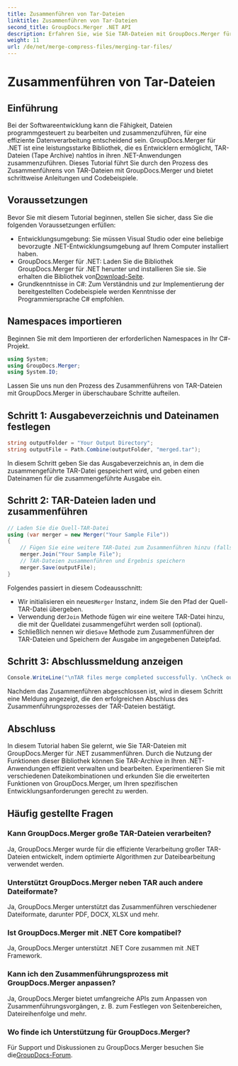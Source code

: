 ```yaml
---
title: Zusammenführen von Tar-Dateien
linktitle: Zusammenführen von Tar-Dateien
second_title: GroupDocs.Merger .NET API
description: Erfahren Sie, wie Sie TAR-Dateien mit GroupDocs.Merger für .NET programmgesteuert zusammenführen. Folgen Sie unserer Schritt-für-Schritt-Anleitung, um TAR-Archive effizient zu handhaben.
weight: 11
url: /de/net/merge-compress-files/merging-tar-files/
---
```


# Zusammenführen von Tar-Dateien

## Einführung
Bei der Softwareentwicklung kann die Fähigkeit, Dateien programmgesteuert zu bearbeiten und zusammenzuführen, für eine effiziente Datenverarbeitung entscheidend sein. GroupDocs.Merger für .NET ist eine leistungsstarke Bibliothek, die es Entwicklern ermöglicht, TAR-Dateien (Tape Archive) nahtlos in ihren .NET-Anwendungen zusammenzuführen. Dieses Tutorial führt Sie durch den Prozess des Zusammenführens von TAR-Dateien mit GroupDocs.Merger und bietet schrittweise Anleitungen und Codebeispiele.
## Voraussetzungen
Bevor Sie mit diesem Tutorial beginnen, stellen Sie sicher, dass Sie die folgenden Voraussetzungen erfüllen:
- Entwicklungsumgebung: Sie müssen Visual Studio oder eine beliebige bevorzugte .NET-Entwicklungsumgebung auf Ihrem Computer installiert haben.
-  GroupDocs.Merger für .NET: Laden Sie die Bibliothek GroupDocs.Merger für .NET herunter und installieren Sie sie. Sie erhalten die Bibliothek von[Download-Seite](https://releases.groupdocs.com/merger/net/).
- Grundkenntnisse in C#: Zum Verständnis und zur Implementierung der bereitgestellten Codebeispiele werden Kenntnisse der Programmiersprache C# empfohlen.

## Namespaces importieren
Beginnen Sie mit dem Importieren der erforderlichen Namespaces in Ihr C#-Projekt.

```csharp
using System; 
using GroupDocs.Merger;
using System.IO;
```

Lassen Sie uns nun den Prozess des Zusammenführens von TAR-Dateien mit GroupDocs.Merger in überschaubare Schritte aufteilen.
## Schritt 1: Ausgabeverzeichnis und Dateinamen festlegen
```csharp
string outputFolder = "Your Output Directory";
string outputFile = Path.Combine(outputFolder, "merged.tar");
```
In diesem Schritt geben Sie das Ausgabeverzeichnis an, in dem die zusammengeführte TAR-Datei gespeichert wird, und geben einen Dateinamen für die zusammengeführte Ausgabe ein.
## Schritt 2: TAR-Dateien laden und zusammenführen
```csharp
// Laden Sie die Quell-TAR-Datei
using (var merger = new Merger("Your Sample File"))
{
    // Fügen Sie eine weitere TAR-Datei zum Zusammenführen hinzu (falls erforderlich)
    merger.Join("Your Sample File");
    // TAR-Dateien zusammenführen und Ergebnis speichern
    merger.Save(outputFile);
}
```
Folgendes passiert in diesem Codeausschnitt:
-  Wir initialisieren ein neues`Merger` Instanz, indem Sie den Pfad der Quell-TAR-Datei übergeben.
-  Verwendung der`Join` Methode fügen wir eine weitere TAR-Datei hinzu, die mit der Quelldatei zusammengeführt werden soll (optional).
-  Schließlich nennen wir die`Save` Methode zum Zusammenführen der TAR-Dateien und Speichern der Ausgabe im angegebenen Dateipfad.
## Schritt 3: Abschlussmeldung anzeigen
```csharp
Console.WriteLine("\nTAR files merge completed successfully. \nCheck output in {0}", outputFolder);
```
Nachdem das Zusammenführen abgeschlossen ist, wird in diesem Schritt eine Meldung angezeigt, die den erfolgreichen Abschluss des Zusammenführungsprozesses der TAR-Dateien bestätigt.

## Abschluss
In diesem Tutorial haben Sie gelernt, wie Sie TAR-Dateien mit GroupDocs.Merger für .NET zusammenführen. Durch die Nutzung der Funktionen dieser Bibliothek können Sie TAR-Archive in Ihren .NET-Anwendungen effizient verwalten und bearbeiten. Experimentieren Sie mit verschiedenen Dateikombinationen und erkunden Sie die erweiterten Funktionen von GroupDocs.Merger, um Ihren spezifischen Entwicklungsanforderungen gerecht zu werden.

## Häufig gestellte Fragen
### Kann GroupDocs.Merger große TAR-Dateien verarbeiten?
Ja, GroupDocs.Merger wurde für die effiziente Verarbeitung großer TAR-Dateien entwickelt, indem optimierte Algorithmen zur Dateibearbeitung verwendet werden.
### Unterstützt GroupDocs.Merger neben TAR auch andere Dateiformate?
Ja, GroupDocs.Merger unterstützt das Zusammenführen verschiedener Dateiformate, darunter PDF, DOCX, XLSX und mehr.
### Ist GroupDocs.Merger mit .NET Core kompatibel?
Ja, GroupDocs.Merger unterstützt .NET Core zusammen mit .NET Framework.
### Kann ich den Zusammenführungsprozess mit GroupDocs.Merger anpassen?
Ja, GroupDocs.Merger bietet umfangreiche APIs zum Anpassen von Zusammenführungsvorgängen, z. B. zum Festlegen von Seitenbereichen, Dateireihenfolge und mehr.
### Wo finde ich Unterstützung für GroupDocs.Merger?
 Für Support und Diskussionen zu GroupDocs.Merger besuchen Sie die[GroupDocs-Forum](https://forum.groupdocs.com/c/merger/32).